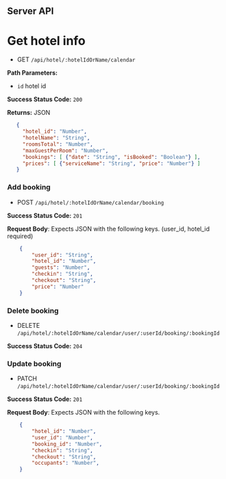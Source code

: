 ## Server API

# Get hotel info
  * GET `/api/hotel/:hotelIdOrName/calendar`

**Path Parameters:**
 * `id` hotel id

 **Success Status Code:** `200`

 **Returns:** JSON

 ```json
    {
      "hotel_id": "Number",
      "hotelName": "String",
      "roomsTotal": "Number",
      "maxGuestPerRoom": "Number",
      "bookings": [ {"date": "String", "isBooked": "Boolean"} ],
      "prices": [ {"serviceName": "String", "price": "Number"} ]
    }
```

### Add booking
  * POST `/api/hotel/:hotelIdOrName/calendar/booking`

**Success Status Code:** `201`

**Request Body**: Expects JSON with the following keys. (user_id, hotel_id required)

```json
    {
        "user_id": "String",
        "hotel_id": "Number",
        "guests": "Number",
        "checkin": "String",
        "checkout": "String",
        "price": "Number"
    }
```

### Delete booking
  * DELETE `/api/hotel/:hotelIdOrName/calendar/user/:userId/booking/:bookingId`

**Success Status Code:** `204`

### Update booking
  * PATCH `/api/hotel/:hotelIdOrName/calendar/user/:userId/booking/:bookingId`

**Success Status Code:** `201`

**Request Body**: Expects JSON with the following keys.

```json
    {
        "hotel_id": "Number",
        "user_id": "Number",
        "booking_id": "Number",
        "checkin": "String",
        "checkout": "String",
        "occupants": "Number",
    }
